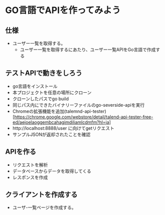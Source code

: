 # GO言語でAPIを作ってみよう

## 仕様

- ユーザー一覧を取得する。
  - ユーザー一覧を取得するにあたり、ユーザー一覧APIをGo言語で作成する

## テストAPIで動きをしろう

- go言語をインストール
- 本プロジェクトを任意の場所にクローン
- クローンしたパスでgo build
- 同じパス内にできたバイナリーファイルのgo-severside-apiを実行
- Chromeの拡張機能を追加(talemnd-api-tester)[https://chrome.google.com/webstore/detail/talend-api-tester-free-ed/aejoelaoggembcahagimdiliamlcdmfm?hl=ja]
- http://localhost:8888/user に向けてgetリクエスト
- サンプルJSONが返却されたことを確認

## APIを作る

- リクエストを解析
- データベースからデータを取得してくる
- レスポンスを作成

## クライアントを作成する

- ユーザ-一覧ページを作成する。

